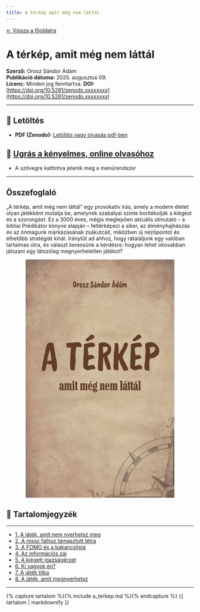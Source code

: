 ```yaml
---
title: A térkép amit még nem láttál
---
```


[← Vissza a főoldalra](/)

# A térkép, amit még nem láttál

**Szerző:** Orosz Sándor Ádám  
**Publikáció dátuma:** 2025. augusztus 09.  
**Licenc:** Minden jog fenntartva.
**DOI:** [https://doi.org/10.5281/zenodo.xxxxxxxx](https://doi.org/10.5281/zenodo.xxxxxxxx)

---

## 📄 Letöltés

- **PDF (Zenodo):** [Letöltés vagy olvasás pdf-ben](https://doi.org/10.5281/zenodo.xxxxxxxx)

## 📙 [Ugrás a kényelmes, online olvasóhoz](/olvaso/a_terkep_olvaso.html)

- A szövegre kattintva jelenik meg a menürendszer

---

## Összefoglaló

„A térkép, amit még nem láttál” egy provokatív írás, amely a modern életet olyan játékként mutatja be, amelynek szabályai szinte borítékolják a kiégést és a szorongást.
Ez a 3000 éves, mégis meglepően aktuális útmutató – a bibliai Prédikátor könyve alapján – feltérképezi a siker, az élményhajhászás és az önmagunk márkázásának zsákutcáit, miközben új nézőpontot és élhetőbb stratégiát kínál.
Iránytűt ad ahhoz, hogy rátaláljunk egy valóban tartalmas útra, és választ keressünk a kérdésre: hogyan lehet okosabban játszani egy látszólag megnyerhetetlen játékot?

<div style="text-align: center;">
  <img src="cover.jpg" alt="Borítókép" style="width: 400px; height: auto;" />
</div>

## 🧭 Tartalomjegyzék

---

- [1. A játék, amit nem nyerhetsz meg](#1-a-játék-amit-nem-nyerhetsz-meg)
- [2. A rossz falhoz támasztott létra](#2-a-rossz-falhoz-támasztott-létra)
- [3. A FOMO és a bakancslista](#3-a-fomo-és-a-bakancslista)
- [4. Az információs zaj](#4-az-információs-zaj)
- [5. A kiégett igazságérzet](#5-a-kiégett-igazságérzet)
- [6. Ki vagyok én?](#6-ki-vagyok-én)
- [7. A játék titka](#7-a-játék-titka)
- [8. A játék, amit megnyerhetsz](#8-a-játék-amit-megnyerhetsz)

---

{% capture tartalom %}{% include a_terkep.md %}{% endcapture %}
{{ tartalom | markdownify }}
